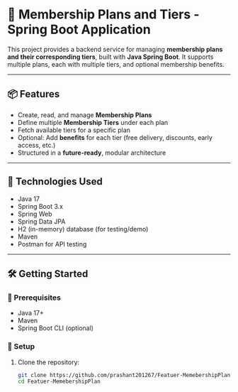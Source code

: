 # 🧾 Membership Plans and Tiers - Spring Boot Application

This project provides a backend service for managing **membership plans and their corresponding tiers**, built with **Java Spring Boot**. It supports multiple plans, each with multiple tiers, and optional membership benefits.

---

## 📦 Features

- Create, read, and manage **Membership Plans**
- Define multiple **Membership Tiers** under each plan
- Fetch available tiers for a specific plan
- Optional: Add **benefits** for each tier (free delivery, discounts, early access, etc.)
- Structured in a **future-ready**, modular architecture

---

## 🚀 Technologies Used

- Java 17
- Spring Boot 3.x
- Spring Web
- Spring Data JPA
- H2 (in-memory) database (for testing/demo)
- Maven
- Postman for API testing

---

## 🛠️ Getting Started

### 📁 Prerequisites

- Java 17+
- Maven
- Spring Boot CLI (optional)

### 🔧 Setup

1. Clone the repository:
   ```bash
   git clone https://github.com/prashant201267/Featuer-MemebershipPlan.git
   cd Featuer-MemebershipPlan
